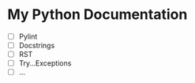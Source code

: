 # My Python Documentation

- [ ] Pylint
- [ ] Docstrings
- [ ] RST
- [ ] Try...Exceptions
- [ ] ...

